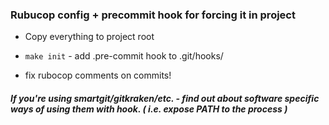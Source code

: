 ### Rubucop config + precommit hook for forcing it in project

+ Copy everything to project root

+ `make init` - add .pre-commit hook to .git/hooks/

+ fix rubocop comments on commits!

##### If you're using smartgit/gitkraken/etc. - find out about software specific ways of using them with hook. ( i.e. expose PATH to the process )
